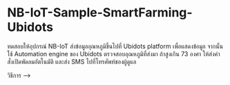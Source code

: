 # NB-IoT-Sample-SmartFarming-Ubidots

ทดสอบให้อุปกรณ์ NB-IoT ส่งข้อมูลอุณหภูมิขึ้นไปที่ Ubidots platform เพื่อแสดงข้อมูล 
จากนั้นใช้ Automation engine ของ Ubidots ตรวจสอบอุณหภูมิที่ส่งมา ถ้าสูงเกิน 73 องศา
ให้ส่งคำสั่งเปิดพัดลมอัตโนมัติ และส่ง SMS ไปที่โทรศัพท์ของผู้ดูแล

วิธีการ --> <Ubitdos Send SMS and Control the fan.pdf>
